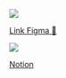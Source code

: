 
<img src='https://github.com/AndressaDaCosta/reactjs/blob/main/react-code-logo.png?raw=true'>


[Link Figma 🎨](https://www.figma.com/file/K5UYvgTnUtKgFtQfmOLjWZ/Ignite-Feed-Community?is-community-duplicate=1&fuid=)

<img src='https://github.com/AndressaDaCosta/reactjs/blob/main/Captura%20de%20Tela%202022-09-05%20a%CC%80s%2010.28.26.png?raw=true'>

[Notion](https://www.notion.so/Ambiente-de-desenvolvimento-Trilha-ReactJS-3c3ef3b12ebb49feba57f061130cea62)



<!--- <img src='https://github.com/AndressaDaCosta/reactjs/blob/main/react-logo.png?raw=true'> --->
